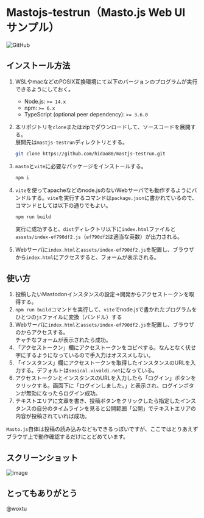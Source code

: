 # Mastojs-testrun（Masto.js Web UI サンプル）

![GitHub](https://img.shields.io/github/license/hidao80/katex-ruby-generator?style=plastic)

## インストール方法

1. WSLやmacなどのPOSIX互換環境にて以下のバージョンのプログラムが実行できるようにしておく。

    - Node.js: `>= 14.x`
    - npm: `>= 6.x`
    - TypeScript (optional peer dependency): `>= 3.6.0`

2. 本リポジトリを`clone`またはzipでダウンロードして、ソースコードを展開する。  
  展開先は`mastjs-testrun`ディレクトリとする。

    ```sh
    git clone https://github.com/hidao80/mastjs-testrun.git
    ```

3. `masto`と`vite`に必要なパッケージをインストールする。

    ```sh
    npm i
    ```

4. `vite`を使ってapacheなどのnode.jsのないWebサーバでも動作するようにバンドルする。`vite`を実行するコマンドは`package.json`に書かれているので、
  コマンドとしては以下の通りでもよい。

    ```sh
    npm run build
    ```

    実行に成功すると、`dist`ディレクトリ以下に`index.html`ファイルと`assets/index-ef790df2.js`（`ef790df2`は適当な英数）が出力される。

5. Webサーバに`index.html`と`assets/index-ef790df2.js`を配置し、ブラウザから`index.html`にアクセスすると、フォームが表示される。  

## 使い方

1. 投稿したいMastodonインスタンスの設定→開発からアクセストークンを取得する。
2. `npm run build`コマンドを実行して、`vite`でnode.jsで書かれたプログラムをひとつの`js`ファイルに変換（バンドル）する
3. Webサーバに`index.html`と`assets/index-ef790df2.js`を配置し、ブラウザのからアクセスする。  
    チャチなフォームが表示されたら成功。
4. 「アクセストークン」欄にアクセストークンをコピペする。なんとなく伏せ字にするようになっているので手入力はオススメしない。
5. 「インスタンス」欄にアクセストークンを取得したインスタンスのURLを入力する。デフォルトは`sosical.vivaldi.net`になっている。
6. アクセストークンとインスタンスのURLを入力したら「ログイン」ボタンをクリックする。画面下に「ログインしました。」と表示され、ログインボタンが無効になったらログイン成功。
7. テキストエリアに文章を書き、投稿ボタンをクリックしたら指定したインスタンスの自分のタイムラインを見ると公開範囲「公開」でテキストエリアの内容が投稿されていれば成功。

`Masto.js`自体は投稿の読み込みなどもできるっぽいですが、ここではとりあえずブラウザ上で動作確認するだけにとどめています。

## スクリーンショット

![image](https://user-images.githubusercontent.com/8155294/234266420-364a8e8a-f7fe-473b-8dee-6bbf540d68a2.png)

## とってもありがとう

@woxtu
